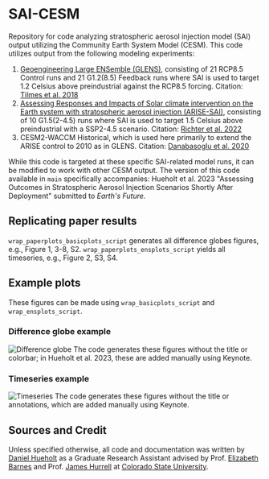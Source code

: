 # SAI-CESM
Repository for code analyzing stratospheric aerosol injection model (SAI) output utilizing the Community Earth System Model (CESM). This code utilizes output from the following modeling experiments:
1. [Geoengineering Large ENSemble (GLENS)](https://www.cesm.ucar.edu/community-projects/GLENS/), consisting of 21 RCP8.5 Control runs and 21 G1.2(8.5) Feedback runs where SAI is used to target 1.2 Celsius above preindustrial against the RCP8.5 forcing. Citation: [Tilmes et al. 2018](https://doi.org/10.1175/BAMS-D-17-0267.1)
2. [Assessing Responses and Impacts of Solar climate intervention on the Earth system with stratospheric aerosol injection (ARISE-SAI)](https://www.cesm.ucar.edu/community-projects/arise-sai), consisting of 10 G1.5(2-4.5) runs where SAI is used to target 1.5 Celsius above preindustrial with a SSP2-4.5 scenario. Citation: [Richter et al. 2022](https://doi.org/10.5194/gmd-15-8221-2022)
3. CESM2-WACCM Historical, which is used here primarily to extend the ARISE control to 2010 as in GLENS. Citation: [Danabasoglu et al. 2020](doi.org/10.1029/2019MS001916)

While this code is targeted at these specific SAI-related model runs, it can be modified to work with other CESM output. The version of this code available in `main` specifically accompanies:
Hueholt et al. 2023 "Assessing Outcomes in Stratospheric Aerosol Injection
Scenarios Shortly After Deployment" submitted to *Earth's Future*.

## Replicating paper results
`wrap_paperplots_basicplots_script` generates all difference globes figures, e.g., Figure 1, 3-8, S2. `wrap_paperplots_ensplots_script` yields all timeseries, e.g., Figure 2, S3, S4.

## Example plots
These figures can be made using `wrap_basicplots_script` and `wrap_ensplots_script`.
### Difference globe example
![Difference globe](images/hueholtetal-f03.png)
The code generates these figures without the title or colorbar; in Hueholt et al. 2023, these are added manually using Keynote.


### Timeseries example
![Timeseries](images/hueholt-ts-example.png)
The code generates these figures without the title or annotations, which are added manually using Keynote.


## Sources and Credit
Unless specified otherwise, all code and documentation was written by [Daniel Hueholt](https://www.hueholt.earth) as a Graduate Research Assistant advised by Prof. [Elizabeth Barnes](https://barnes.atmos.colostate.edu/) and Prof. [James Hurrell](https://sites.google.com/rams.colostate.edu/hurrellgroup/home) at [Colorado State University](https://www.colostate.edu/).
